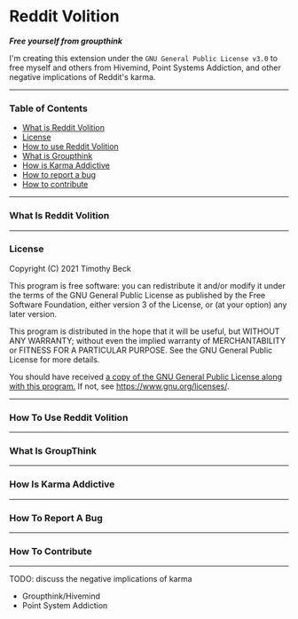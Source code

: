 # Reddit Volition

___Free yourself from groupthink___

I'm creating this extension under the `GNU General Public License v3.0` to free myself and others from Hivemind, Point Systems Addiction, and other negative implications of Reddit's karma.

___

### Table of Contents

- [What is Reddit Volition](//README.md#What-Is-Reddit-Volition)
- [License](//README.md#)
- [How to use Reddit Volition](//README.md#How-To-Use-Reddit-Volition)
- [What is Groupthink](//README.md#How-To-Use-Reddit-Volition)
- [How is Karma Addictive](//README.md#What-Is-GroupThink)
- [How to report a bug](//README.md#How-Is-Karma-Addictive)
- [How to contribute](//README.md#How-To-Report-A-Bug)

___

### What Is Reddit Volition



___

### License

Copyright (C) 2021 Timothy Beck

This program is free software: you can redistribute it and/or modify
it under the terms of the GNU General Public License as published by
the Free Software Foundation, either version 3 of the License, or
(at your option) any later version.

This program is distributed in the hope that it will be useful,
but WITHOUT ANY WARRANTY; without even the implied warranty of
MERCHANTABILITY or FITNESS FOR A PARTICULAR PURPOSE.  See the
GNU General Public License for more details.

You should have received [a copy of the GNU General Public License
along with this program.](//LICENSE.txt)  If not, see <https://www.gnu.org/licenses/>.

___


### How To Use Reddit Volition

___

### What Is GroupThink

___

### How Is Karma Addictive

___

### How To Report A Bug

___

### How To Contribute

___



TODO: discuss the negative implications of karma

- Groupthink/Hivemind
- Point System Addiction
